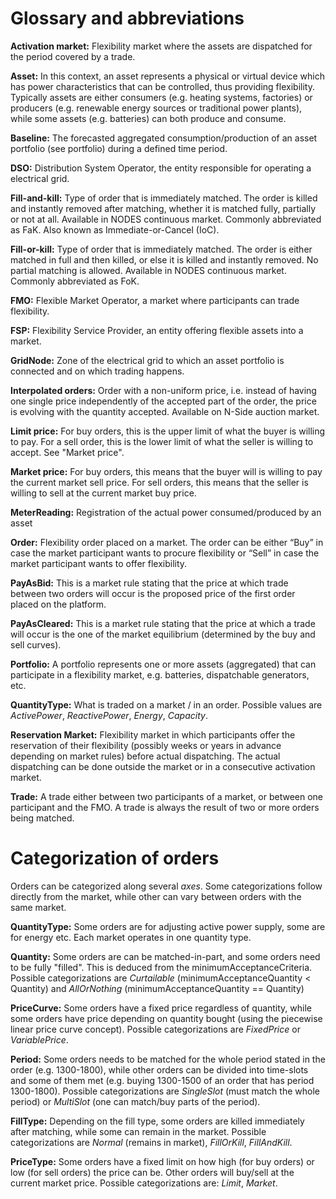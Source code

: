 # Glossary and abbreviations

**Activation market:** Flexibility market where the assets are dispatched for the 
 period covered by a trade.  

**Asset:** In this context, an asset represents a physical or virtual device which 
has power characteristics that can be controlled, thus providing flexibility. 
Typically assets are either consumers (e.g. heating systems, factories) or producers
(e.g. renewable energy sources or traditional power plants), while some assets
(e.g. batteries) can both produce and consume. 

**Baseline:** The forecasted aggregated consumption/production of an asset portfolio (see portfolio) during a defined time period. 

**DSO:** Distribution System Operator, the entity responsible for operating a electrical grid. 

**Fill-and-kill:** Type of order that is immediately matched. The order is killed and instantly removed after matching, whether it is matched fully, partially or not at all. Available in NODES continuous market. Commonly abbreviated as FaK. Also known as Immediate-or-Cancel (IoC).

**Fill-or-kill:** Type of order that is immediately matched. The order is either matched in full and then killed, or else it is killed and instantly removed. No partial matching is allowed. Available in NODES continuous market. Commonly abbreviated as FoK. 

**FMO:** Flexible Market Operator, a market where participants can trade flexibility. 

**FSP:** Flexibility Service Provider, an entity offering flexible assets into a market.   

**GridNode:** Zone of the electrical grid to which an asset portfolio is connected and on which 
  trading happens. 

**Interpolated orders:** Order with a non-uniform price, i.e. instead of having one single price independently of the accepted part of the order, the price is evolving with the quantity accepted. Available on N-Side auction market. 

**Limit price:** For buy orders, this is the upper limit of what the buyer is willing to pay. 
For a sell order, this is the lower limit of what the seller is willing to accept. See "Market price". 

**Market price:** For buy orders, this means that the buyer will is willing to pay the current market sell price. For sell orders, this means that the seller is willing to sell at the current market buy price. 

**MeterReading:** Registration of the actual power consumed/produced by an asset

**Order:** Flexibility order placed on a market. The order can be either “Buy” in case the market participant wants to procure flexibility or “Sell” in case the market participant wants to offer flexibility. 

**PayAsBid:** This is a market rule stating that the price at which trade between two orders will occur is the proposed price of the first order placed on the platform. 

**PayAsCleared:** This is a market rule stating that the price at which a trade will occur is the one of the market equilibrium (determined by the buy and sell curves). 

**Portfolio:** A portfolio represents one or more assets (aggregated) that can participate in a flexibility market, e.g. batteries, dispatchable generators, etc. 

**QuantityType:** What is traded on a market / in an order. Possible values are 
*ActivePower*, *ReactivePower*, *Energy*, *Capacity*. 

**Reservation Market:** Flexibility market in which participants offer the reservation of their flexibility (possibly weeks or years in advance depending on market rules) before actual dispatching.
The actual dispatching can be done outside the market or in a consecutive activation market. 

**Trade:** A trade either between two participants of a market, or between one participant 
and the FMO. A trade is always the result of two or more orders being matched. 


# Categorization of orders

Orders can be categorized along several *axes*. Some categorizations follow 
directly from the market, while other can vary between orders with the same market. 


**QuantityType:** Some orders are for adjusting active power supply, some are for energy etc. 
Each market operates in one quantity type. 

**Quantity:** Some orders are can be matched-in-part, and some orders need to be fully "filled". This is deduced from the minimumAcceptanceCriteria. Possible categorizations are *Curtailable* (minimumAcceptanceQuantity < Quantity) and *AllOrNothing* (minimumAcceptanceQuantity == Quantity)

**PriceCurve:** Some orders have a fixed price regardless of quantity, while some orders have price depending on quantity bought (using the piecewise linear price curve concept). Possible categorizations are *FixedPrice* or *VariablePrice*.

**Period:** Some orders needs to be matched for the whole period stated in the order 
(e.g. 1300-1800), while other orders can be divided into time-slots and some of them met 
(e.g. buying 1300-1500 of an order that has period 1300-1800). 
Possible categorizations are *SingleSlot* (must match the whole period) 
or *MultiSlot* (one can match/buy parts of the period).

**FillType:** Depending on the fill type, some orders are killed immediately after matching, 
while some can remain in the market. 
Possible categorizations are *Normal* (remains in market), *FillOrKill*, *FillAndKill*.

**PriceType:** Some orders have a fixed limit on how high (for buy orders) or low (for sell orders) 
the price can be. Other orders will buy/sell at the current market price. 
Possible categorizations are: *Limit*, *Market*. 
